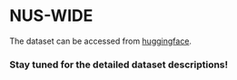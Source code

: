# NUS-WIDE

The dataset can be accessed from [huggingface](https://huggingface.co/datasets/Lxyhaha/NUS-WIDE).

### Stay tuned for the detailed dataset descriptions!
